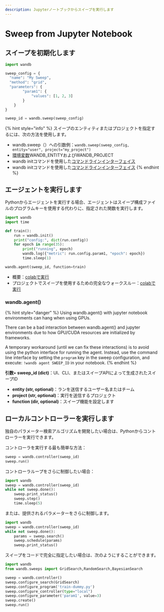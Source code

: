 ```yaml
---
description: Jupyterノートブックからスイープを実行します
---
```


# Sweep from Jupyter Notebook

## スイープを初期化します

```python
import wandb

sweep_config = {
  "name": "My Sweep",
  "method": "grid",
  "parameters": {
        "param1": {
            "values": [1, 2, 3]
        }
    }
}

sweep_id = wandb.sweep(sweep_config)
```

{% hint style="info" %}
スイープのエンティティまたはプロジェクトを指定するには、次の方法を使用します。

* wandb.sweep（）への引数例：`wandb.sweep(sweep_config, entity="user", project="my_project")`
* [環境変数](https://app.gitbook.com/@weights-and-biases/s/docs/~/drafts/-MNdlQobOrN8f63KfkRZ/v/japanese/library/environment-variables)WANDB\_ENTITYおよびWANDB\_PROJECT
* wandb initコマンドを使用した[コマンドラインインターフェイス](https://app.gitbook.com/@weights-and-biases/s/docs/~/drafts/-MNdlQobOrN8f63KfkRZ/v/japanese/library/cli)
*  wandb initコマンドを使用した[コマンドラインインターフェイス](https://app.gitbook.com/@weights-and-biases/s/docs/~/drafts/-MNdlQobOrN8f63KfkRZ/v/japanese/sweeps/configuration)
{% endhint %}

## エージェントを実行します

Pythonからエージェントを実行する場合、エージェントはスイープ構成ファイルのプログラムキーを使用する代わりに、指定された関数を実行します。

```python
import wandb
import time

def train():
    run = wandb.init()
    print("config:", dict(run.config))
    for epoch in range(35):
        print("running", epoch)
        wandb.log({"metric": run.config.param1, "epoch": epoch})
        time.sleep(1)

wandb.agent(sweep_id, function=train)
```

* 概要：[colabで実行](https://github.com/wandb/examples/blob/master/examples/wandb-sweeps/sweeps-python/notebook.ipynb)
* プロジェクトでスイープを使用するための完全なウォークスルー：[colabで実行](https://github.com/wandb/examples/blob/master/examples/wandb-sweeps/sweeps-python/notebook.ipynb)

### wandb.agent\(\)

{% hint style="danger" %}
Using wandb.agent\(\) with jupyter notebook environments can hang when using GPUs.

There can be a bad interaction between wandb.agent\(\) and jupyter environments due to how GPU/CUDA resources are initialized by frameworks.

A temporary workaround \(until we can fix these interactions\) is to avoid using the python interface for running the agent. Instead, use the command line interface by setting the `program` key in the sweep configuration, and execute: `!wandb agent SWEEP_ID` in your notebook.
{% endhint %}

**引数**• **sweep\_id \(dict\)**：UI、CLI、またはスイープAPIによって生成されたスイープID

* **entity \(str, optional\)**：ランを送信するユーザー名またはチーム
* **project \(str, optional\)**：実行を送信するプロジェクト
* **function \(dir, optional\)**：スイープ機能を設定します

##  ローカルコントローラーを実行します

独自のパラメーター検索アルゴリズムを開発したい場合は、Pythonからコントローラーを実行できます。

 コントローラを実行する最も簡単な方法：

```python
sweep = wandb.controller(sweep_id)
sweep.run()
```

コントローラループをさらに制御したい場合：

```python
import wandb
sweep = wandb.controller(sweep_id)
while not sweep.done():
    sweep.print_status()
    sweep.step()
    time.sleep(5)
```

または、提供されるパラメーターをさらに制御します。

```python
import wandb
sweep = wandb.controller(sweep_id)
while not sweep.done():
    params = sweep.search()
    sweep.schedule(params)
    sweep.print_status()
```

スイープをコードで完全に指定したい場合は、次のようにすることができます。

```python
import wandb
from wandb.sweeps import GridSearch,RandomSearch,BayesianSearch

sweep = wandb.controller()
sweep.configure_search(GridSearch)
sweep.configure_program('train-dummy.py')
sweep.configure_controller(type="local")
sweep.configure_parameter('param1', value=3)
sweep.create()
sweep.run()
```

